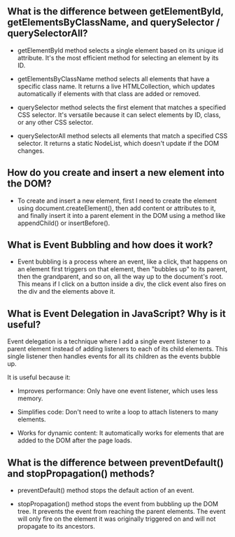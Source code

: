 

## What is the difference between getElementById, getElementsByClassName, and querySelector / querySelectorAll?
- getElementById method selects a single element based on its unique id attribute. It's the most efficient method for selecting an element by its ID.

- getElementsByClassName method selects all elements that have a specific class name. It returns a live HTMLCollection, which updates automatically if elements with that class are added or removed.

- querySelector method selects the first element that matches a specified CSS selector. It's versatile because it can select elements by ID, class, or any other CSS selector.

- querySelectorAll method selects all elements that match a specified CSS selector. It returns a static NodeList, which doesn't update if the DOM changes.


## How do you create and insert a new element into the DOM?

- To create and insert a new element, first I need to create the element using document.createElement(), then add content or attributes to it, and finally insert it into a parent element in the DOM using a method like appendChild() or insertBefore(). 

## What is Event Bubbling and how does it work?
- Event bubbling is a process where an event, like a click, that happens on an element first triggers on that element, then "bubbles up" to its parent, then the grandparent, and so on, all the way up to the document's root. This means if I click on a button inside a div, the click event also fires on the div and the elements above it.


## What is Event Delegation in JavaScript? Why is it useful?
Event delegation is a technique where I add a single event listener to a parent element instead of adding listeners to each of its child elements. This single listener then handles events for all its children as the events bubble up.

It is useful because it:

-  Improves performance: Only have one event listener, which uses less memory.

- Simplifies code: Don't need to write a loop to attach listeners to many elements.

- Works for dynamic content: It automatically works for elements that are added to the DOM after the page loads.

## What is the difference between preventDefault() and stopPropagation() methods?
- preventDefault() method stops the default action of an event.

- stopPropagation() method stops the event from bubbling up the DOM tree. It prevents the event from reaching the parent elements. The event will only fire on the element it was originally triggered on and will not propagate to its ancestors.